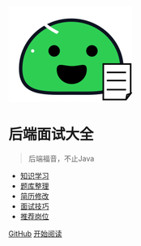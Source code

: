 <!-- _coverpage.md -->

![logo](_media/icon.svg)

# 后端面试大全

> 后端福音，不止Java

- [知识学习](pages/knowledge.md)
- [题库整理](pages/question.md)
- [简历修改](pages/resume.md)
- [面试技巧](pages/skill.md)
- [推荐岗位](pages/jd.md)

[GitHub](https://github.com/liyupi/backend-interview)
[开始阅读](README.md)
